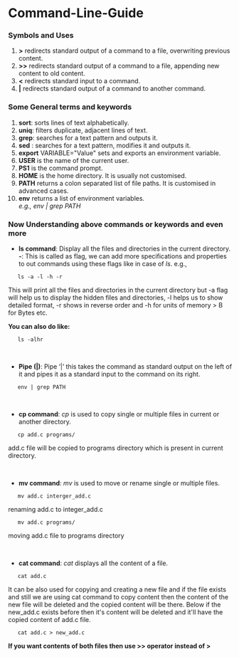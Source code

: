 # Command-Line-Guide

### Symbols and Uses
1. **>** redirects standard output of a command to a file, overwriting previous content.
2. **>>** redirects standard output of a command to a file, appending new content to old content.
3. **<** redirects standard input to a command.
4. **|** redirects standard output of a command to another command.

### Some General terms and keywords
1. **sort**: sorts lines of text alphabetically.
2. **uniq**: filters duplicate, adjacent lines of text.
3. **grep**: searches for a text pattern and outputs it.
4. **sed** : searches for a text pattern, modifies it and outputs it.
5. **export** VARIABLE="Value" sets and exports an environment variable.
6. **USER** is the name of the current user.
7. **PS1** is the command prompt.
8. **HOME** is the home directory. It is usually not customised.
9. **PATH** returns a colon separated list of file paths. It is customised in advanced cases.
10. **env** returns a list of environment variables. <br />
    *e.g., env | grep PATH*

### Now Understanding above commands or keywords and even more

* **ls command**: Display all the files and directories in the current directory.
**-**: This is called as flag, we can add more specifications and properties to out commands using these flags like in case of *ls*. e.g.,

``` terminal
   ls -a -l -h -r 
```
This will print all the files and directories in the current directory but -a flag will help us to display the hidden files and directories, -l helps us to show detailed format, -r shows in reverse order and -h for units of memory > B for Bytes etc.

**You can also do like:**
``` terminal
   ls -alhr
```
<br />

* **Pipe (|)**: Pipe ‘|’ this takes the command as standard output on the left of it and pipes it as a standard input to the command on its right.
``` terminal
   env | grep PATH
```

<br />

* **cp command**: *cp* is used to copy single or multiple files in current or another directory.
``` terminal
   cp add.c programs/
```
add.c file will be copied to programs directory which is present in current directory.

<br />

* **mv command**: *mv* is used to move or rename single or multiple files.
``` terminal
   mv add.c interger_add.c 
```
renaming add.c to integer_add.c
``` terminal
   mv add.c programs/
```
moving add.c file to programs directory

<br />

* **cat command**: *cat* displays all the content of a file.
``` terminal
   cat add.c
```
It can be also used for copying and creating a new file and if the file exists and still we are using cat command to copy content then the content of the new file will be deleted and the copied content will be there. Below if the new_add.c exists before then it's content will be deleted and it'll have the copied content of add.c file.
``` terminal
   cat add.c > new_add.c
```
**If you want contents of both files then use >> operator instead of >**
